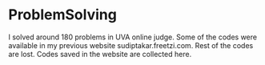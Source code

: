 # ProblemSolving

I solved around 180 problems in UVA online judge. Some of the codes were available in my previous website sudiptakar.freetzi.com. Rest of the codes are lost. Codes saved in the website are collected here.